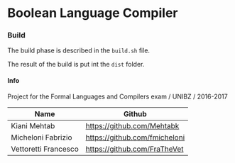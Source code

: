 # Boolean Language Compiler

### Build
The build phase is described in the `build.sh` file.

The result of the build is put int the `dist` folder.

#### Info
Project for the Formal Languages and Compilers exam / UNIBZ / 2016-2017


Name	| Github	| 
------------- | ------------------------- 
Kiani Mehtab	| <https://github.com/Mehtabk>
Micheloni Fabrizio	| <https://github.com/fmicheloni>	
Vettoretti Francesco	| <https://github.com/FraTheVet>

